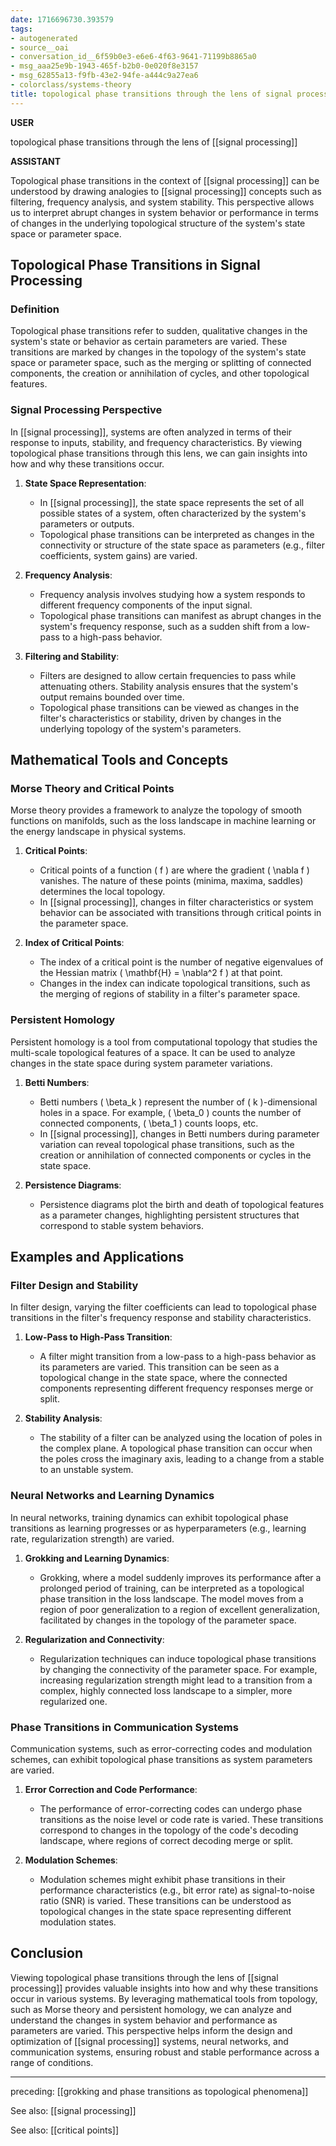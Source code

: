 ```yaml
---
date: 1716696730.393579
tags:
- autogenerated
- source__oai
- conversation_id__6f59b0e3-e6e6-4f63-9641-71199b8865a0
- msg_aaa25e9b-1943-465f-b2b0-0e020f8e3157
- msg_62855a13-f9fb-43e2-94fe-a444c9a27ea6
- colorclass/systems-theory
title: topological phase transitions through the lens of signal processing
---
```


**USER**

topological phase transitions through the lens of [[signal processing]]


**ASSISTANT**

Topological phase transitions in the context of [[signal processing]] can be understood by drawing analogies to [[signal processing]] concepts such as filtering, frequency analysis, and system stability. This perspective allows us to interpret abrupt changes in system behavior or performance in terms of changes in the underlying topological structure of the system's state space or parameter space.

## Topological Phase Transitions in Signal Processing

### Definition

Topological phase transitions refer to sudden, qualitative changes in the system's state or behavior as certain parameters are varied. These transitions are marked by changes in the topology of the system's state space or parameter space, such as the merging or splitting of connected components, the creation or annihilation of cycles, and other topological features.

### Signal Processing Perspective

In [[signal processing]], systems are often analyzed in terms of their response to inputs, stability, and frequency characteristics. By viewing topological phase transitions through this lens, we can gain insights into how and why these transitions occur.

1. **State Space Representation**:
   - In [[signal processing]], the state space represents the set of all possible states of a system, often characterized by the system's parameters or outputs.
   - Topological phase transitions can be interpreted as changes in the connectivity or structure of the state space as parameters (e.g., filter coefficients, system gains) are varied.

2. **Frequency Analysis**:
   - Frequency analysis involves studying how a system responds to different frequency components of the input signal.
   - Topological phase transitions can manifest as abrupt changes in the system's frequency response, such as a sudden shift from a low-pass to a high-pass behavior.

3. **Filtering and Stability**:
   - Filters are designed to allow certain frequencies to pass while attenuating others. Stability analysis ensures that the system's output remains bounded over time.
   - Topological phase transitions can be viewed as changes in the filter's characteristics or stability, driven by changes in the underlying topology of the system's parameters.

## Mathematical Tools and Concepts

### Morse Theory and Critical Points

Morse theory provides a framework to analyze the topology of smooth functions on manifolds, such as the loss landscape in machine learning or the energy landscape in physical systems.

1. **Critical Points**:
   - Critical points of a function \( f \) are where the gradient \( \nabla f \) vanishes. The nature of these points (minima, maxima, saddles) determines the local topology.
   - In [[signal processing]], changes in filter characteristics or system behavior can be associated with transitions through critical points in the parameter space.

2. **Index of Critical Points**:
   - The index of a critical point is the number of negative eigenvalues of the Hessian matrix \( \mathbf{H} = \nabla^2 f \) at that point.
   - Changes in the index can indicate topological transitions, such as the merging of regions of stability in a filter's parameter space.

### Persistent Homology

Persistent homology is a tool from computational topology that studies the multi-scale topological features of a space. It can be used to analyze changes in the state space during system parameter variations.

1. **Betti Numbers**:
   - Betti numbers \( \beta_k \) represent the number of \( k \)-dimensional holes in a space. For example, \( \beta_0 \) counts the number of connected components, \( \beta_1 \) counts loops, etc.
   - In [[signal processing]], changes in Betti numbers during parameter variation can reveal topological phase transitions, such as the creation or annihilation of connected components or cycles in the state space.

2. **Persistence Diagrams**:
   - Persistence diagrams plot the birth and death of topological features as a parameter changes, highlighting persistent structures that correspond to stable system behaviors.

## Examples and Applications

### Filter Design and Stability

In filter design, varying the filter coefficients can lead to topological phase transitions in the filter's frequency response and stability characteristics.

1. **Low-Pass to High-Pass Transition**:
   - A filter might transition from a low-pass to a high-pass behavior as its parameters are varied. This transition can be seen as a topological change in the state space, where the connected components representing different frequency responses merge or split.

2. **Stability Analysis**:
   - The stability of a filter can be analyzed using the location of poles in the complex plane. A topological phase transition can occur when the poles cross the imaginary axis, leading to a change from a stable to an unstable system.

### Neural Networks and Learning Dynamics

In neural networks, training dynamics can exhibit topological phase transitions as learning progresses or as hyperparameters (e.g., learning rate, regularization strength) are varied.

1. **Grokking and Learning Dynamics**:
   - Grokking, where a model suddenly improves its performance after a prolonged period of training, can be interpreted as a topological phase transition in the loss landscape. The model moves from a region of poor generalization to a region of excellent generalization, facilitated by changes in the topology of the parameter space.

2. **Regularization and Connectivity**:
   - Regularization techniques can induce topological phase transitions by changing the connectivity of the parameter space. For example, increasing regularization strength might lead to a transition from a complex, highly connected loss landscape to a simpler, more regularized one.

### Phase Transitions in Communication Systems

Communication systems, such as error-correcting codes and modulation schemes, can exhibit topological phase transitions as system parameters are varied.

1. **Error Correction and Code Performance**:
   - The performance of error-correcting codes can undergo phase transitions as the noise level or code rate is varied. These transitions correspond to changes in the topology of the code's decoding landscape, where regions of correct decoding merge or split.

2. **Modulation Schemes**:
   - Modulation schemes might exhibit phase transitions in their performance characteristics (e.g., bit error rate) as signal-to-noise ratio (SNR) is varied. These transitions can be understood as topological changes in the state space representing different modulation states.

## Conclusion

Viewing topological phase transitions through the lens of [[signal processing]] provides valuable insights into how and why these transitions occur in various systems. By leveraging mathematical tools from topology, such as Morse theory and persistent homology, we can analyze and understand the changes in system behavior and performance as parameters are varied. This perspective helps inform the design and optimization of [[signal processing]] systems, neural networks, and communication systems, ensuring robust and stable performance across a range of conditions.


---

preceding: [[grokking and phase transitions as topological phenomena]]

See also: [[signal processing]]


See also: [[critical points]]